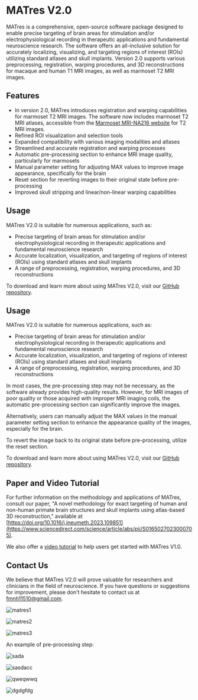 # MATres V2.0

MATres is a comprehensive, open-source software package designed to enable precise targeting of brain areas for stimulation and/or electrophysiological recording in therapeutic applications and fundamental neuroscience research. The software offers an all-inclusive solution for accurately localizing, visualizing, and targeting regions of interest (ROIs) utilizing standard atlases and skull implants. Version 2.0 supports various preprocessing, registration, warping procedures, and 3D reconstructions for macaque and human T1 MRI images, as well as marmoset T2 MRI images.

## Features

* In version 2.0, MATres introduces registration and warping capabilities for marmoset T2 MRI images. The software now includes marmoset T2 MRI atlases, accessible from the [Marmoset MRI-NA216 website](https://dataportal.brainminds.jp/marmoset-mri-na216) for T2 MRI images.
* Refined ROI visualization and selection tools
* Expanded compatibility with various imaging modalities and atlases
* Streamlined and accurate registration and warping processes
* Automatic pre-processing section to enhance MRI image quality, particularly for marmosets
* Manual parameter setting for adjusting MAX values to improve image appearance, specifically for the brain
* Reset section for reverting images to their original state before pre-processing
* Improved skull stripping and linear/non-linear warping capabilities

## Usage

MATres V2.0 is suitable for numerous applications, such as:

* Precise targeting of brain areas for stimulation and/or electrophysiological recording in therapeutic applications and fundamental neuroscience research
* Accurate localization, visualization, and targeting of regions of interest (ROIs) using standard atlases and skull implants
* A range of preprocessing, registration, warping procedures, and 3D reconstructions

To download and learn more about using MATres V2.0, visit our [GitHub repository](https://github.com/fmnh/MATres).


## Usage

MATres V2.0 is suitable for numerous applications, such as:

* Precise targeting of brain areas for stimulation and/or electrophysiological recording in therapeutic applications and fundamental neuroscience research
* Accurate localization, visualization, and targeting of regions of interest (ROIs) using standard atlases and skull implants
* A range of preprocessing, registration, warping procedures, and 3D reconstructions

In most cases, the pre-processing step may not be necessary, as the software already provides high-quality results. However, for MRI images of poor quality or those acquired with improper MRI imaging coils, the automatic pre-processing section can significantly improve the images.

Alternatively, users can manually adjust the MAX values in the manual parameter setting section to enhance the appearance quality of the images, especially for the brain.

To revert the image back to its original state before pre-processing, utilize the reset section.

To download and learn more about using MATres V2.0, visit our [GitHub repository](https://github.com/fmnh/MATres).

## Paper and Video Tutorial

For further information on the methodology and applications of MATres, consult our paper, "A novel methodology for exact targeting of human and non-human primate brain structures and skull implants using atlas-based 3D reconstruction," available at [https://doi.org/10.1016/j.jneumeth.2023.109851](https://www.sciencedirect.com/science/article/abs/pii/S0165027023000705).

We also offer a [video tutorial](https://www.youtube.com/watch?v=V7A9hZUE7-w) to help users get started with MATres V1.0.

## Contact Us

We believe that MATres V2.0 will prove valuable for researchers and clinicians in the field of neuroscience. If you have questions or suggestions for improvement, please don't hesitate to contact us at [fmnh11510@gmail.com](mailto:fmnh11510@gmail.com).


![matres1](https://github.com/fmnh/MATres-V2.0/assets/130893427/cc59d876-8086-4e8b-a0f7-ffbb136ef7cd)

![matres2](https://github.com/fmnh/MATres-V2.0/assets/130893427/7e54276d-d2c3-4c0b-afd5-3c1739c2d043)

![matres3](https://github.com/fmnh/MATres-V2.0/assets/130893427/62bff420-ccdc-4b05-b661-0682555281d3)



An example of pre-processing step:

![sada](https://github.com/fmnh/MATres-V2.0/assets/130893427/7f0ddb05-881a-4f8e-8581-f5f55562f2b2)

![sasdacc](https://github.com/fmnh/MATres-V2.0/assets/130893427/d774a728-056b-40bc-869f-abf84adfa298)

![qweqwwq](https://github.com/fmnh/MATres-V2.0/assets/130893427/d509314f-70a7-4fbf-86ac-fbc60b5fdbf1)

![dgdgfdg](https://github.com/fmnh/MATres-V2.0/assets/130893427/4b5a137e-4955-4509-86a2-9df2dbf34c0e)

